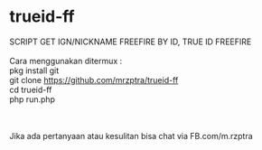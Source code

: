 # trueid-ff
SCRIPT GET IGN/NICKNAME FREEFIRE BY ID, TRUE ID FREEFIRE 
<br>
<br>
Cara menggunakan ditermux :
<br>
pkg install git <br>
git clone https://github.com/mrzptra/trueid-ff <br>
cd trueid-ff <br>
php run.php <br>

<br>
<br>
Jika ada pertanyaan atau kesulitan bisa chat via FB.com/m.rzptra
